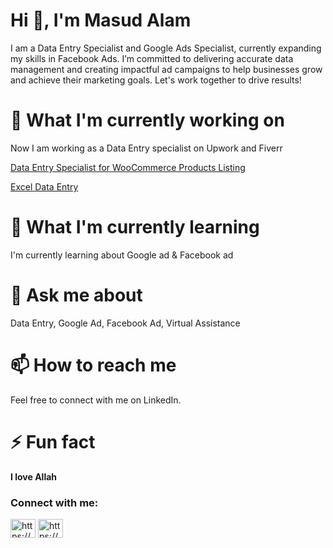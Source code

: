 <h1 align="left">Hi 👋, I'm Masud Alam</h1>

I am a Data Entry Specialist and Google Ads Specialist, currently expanding my skills in Facebook Ads. I’m committed to delivering accurate data management and creating impactful ad campaigns to help businesses grow and achieve their marketing goals. Let's work together to drive results!

<h1 align="Left"> 🔭 What I'm currently working on </h1>

Now I am working as a Data Entry specialist on Upwork and Fiverr

[Data Entry Specialist for WooCommerce Products Listing](https://www.upwork.com/jobs/~021831648332896261575)

[Excel Data Entry](https://www.fiverr.com/masudalamanas?up_rollout=true)

<h1 align="Left"> 🌱 What I'm currently learning</h1>

I'm currently learning about Google ad & Facebook ad

<h1 align="Left"> 💬 Ask me about</h1>

Data Entry, Google Ad, Facebook Ad, Virtual Assistance

<h1 align="Left"> 📫 How to reach me </h1>

Feel free to connect with me on LinkedIn.
  
<h1 align="Left"> ⚡ Fun fact</h1>

**I love Allah**

<h3 align="left">Connect with me:</h3>
<p align="left">
<a href="https://linkedin.com/in/https://www.linkedin.com/in/masudalamhiron/" target="blank"><img align="center" src="https://raw.githubusercontent.com/rahuldkjain/github-profile-readme-generator/master/src/images/icons/Social/linked-in-alt.svg" alt="https://www.linkedin.com/in/masudalamhiron/" height="30" width="40" /></a>
<a href="https://www.youtube.com/c/https://www.youtube.com/@kidzonestorytelling" target="blank"><img align="center" src="https://raw.githubusercontent.com/rahuldkjain/github-profile-readme-generator/master/src/images/icons/Social/youtube.svg" alt="https://www.youtube.com/@kidzonestorytelling" height="30" width="40" /></a>
</p>


